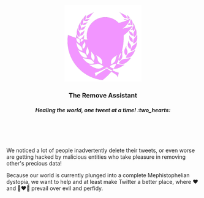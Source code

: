 <p align='center'>
  <img src='./logo.png' width='200' />
  <h3 align='center'>The Remove Assistant</h3>
  <h5 align='center'>Healing the world, one tweet at a time! :two_hearts:</h5>
</p>

<br />
<br />
<br />

We noticed a lot of people inadvertently delete their tweets, or even worse are
getting hacked by malicious entities who take pleasure in removing other's precious data!

Because our world is currently plunged into a complete Mephistophelian dystopia,
we want to help and at least make Twitter a better place, where :heart: and
:couple_with_heart_man_man: prevail over evil and perfidy.
